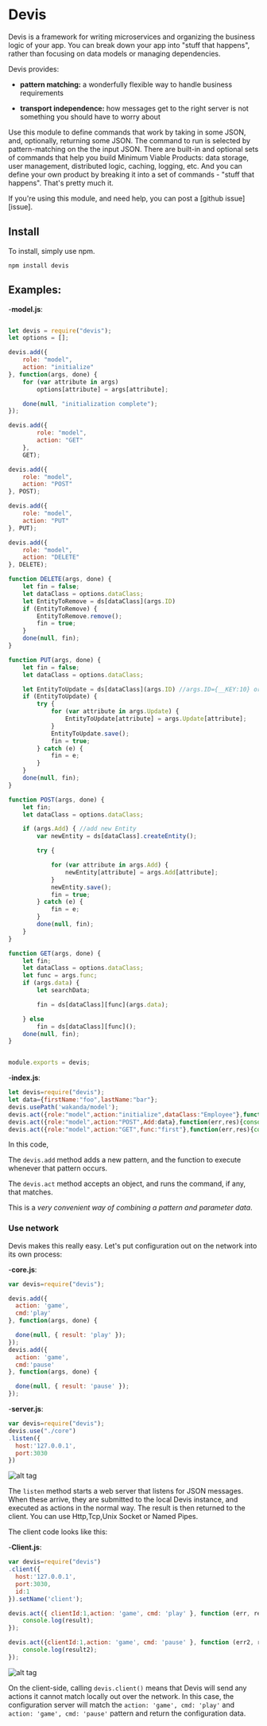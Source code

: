 # Devis

Devis is a framework for writing microservices and organizing the business logic of your app. You can break down your app into "stuff that happens", rather than focusing on data models or managing dependencies.

Devis provides:

- **pattern matching:** a wonderfully flexible way to handle business requirements

- **transport independence:** how messages get to the right server is not something you should have to worry about

Use this module to define commands that work by taking in some JSON, and, optionally, returning some JSON. The command to run is selected by pattern-matching on the the input JSON. There are built-in and optional sets of commands that help you build Minimum Viable Products: data storage, user management, distributed logic, caching, logging, etc. And you can define your own product by breaking it into a set of commands - "stuff that happens". That's pretty much it.

If you're using this module, and need help, you can post a [github issue][issue].

## Install

To install, simply use npm.

```
npm install devis
```

## Examples:

-**model.js**:

```javascript

let devis = require("devis");
let options = [];

devis.add({
    role: "model",
    action: "initialize"
}, function(args, done) {
    for (var attribute in args)
        options[attribute] = args[attribute];

    done(null, "initialization complete");
});

devis.add({
        role: "model",
        action: "GET"
    },
    GET);

devis.add({
    role: "model",
    action: "POST"
}, POST);

devis.add({
    role: "model",
    action: "PUT"
}, PUT);

devis.add({
    role: "model",
    action: "DELETE"
}, DELETE);

function DELETE(args, done) {
    let fin = false;
    let dataClass = options.dataClass;
    let EntityToRemove = ds[dataClass](args.ID)
    if (EntityToRemove) {
        EntityToRemove.remove();
        fin = true;
    }
    done(null, fin);
}

function PUT(args, done) {
    let fin = false;
    let dataClass = options.dataClass;

    let EntityToUpdate = ds[dataClass](args.ID) //args.ID={__KEY:10} or ={ID:10}
    if (EntityToUpdate) {
        try {
            for (var attribute in args.Update) {
                EntityToUpdate[attribute] = args.Update[attribute];
            }
            EntityToUpdate.save();
            fin = true;
        } catch (e) {
            fin = e;
        }
    }
    done(null, fin);
}

function POST(args, done) {
    let fin;
    let dataClass = options.dataClass;

    if (args.Add) { //add new Entity
        var newEntity = ds[dataClass].createEntity();

        try {

            for (var attribute in args.Add) {
                newEntity[attribute] = args.Add[attribute];
            }
            newEntity.save();
            fin = true;
        } catch (e) {
            fin = e;
        }
        done(null, fin);
    }
}

function GET(args, done) {
    let fin;
    let dataClass = options.dataClass;
    let func = args.func;
    if (args.data) {
        let searchData;

        fin = ds[dataClass][func](args.data);

    } else
        fin = ds[dataClass][func]();
    done(null, fin);
}


module.exports = devis;
```

-**index.js**:

```javascript
let devis=require("devis");
let data={firstName:"foo",lastName:"bar"};
devis.usePath('wakanda/model');
devis.act({role:"model",action:"initialize",dataClass:"Employee"},function(err,res){console.log(res)});
devis.act({role:"model",action:"POST",Add:data},function(err,res){console.log(res)});
devis.act({role:"model",action:"GET",func:"first"},function(err,res){console.log(res)});
```

In this code,

The `devis.add` method adds a new pattern, and the function to execute whenever that pattern occurs.

The `devis.act` method accepts an object, and runs the command, if any, that matches.

This is a _very convenient way of combining a pattern and parameter data_.

### Use network

Devis makes this really easy. Let's put configuration out on the network into its own process:

-**core.js**:

```javascript
var devis=require("devis");

devis.add({
  action: 'game',
  cmd:'play'
}, function(args, done) {

  done(null, { result: 'play' });
});
devis.add({
  action: 'game',
  cmd:'pause'
}, function(args, done) {

  done(null, { result: 'pause' });
});
```

-**server.js**:

```javascript
var devis=require("devis");
devis.use("./core")
.listen({
  host:'127.0.0.1',
  port:3030
})
```
![alt tag](https://lh6.googleusercontent.com/_f0JRA1Qp-psP3PcxjjzwwcywzyODjUo1hhEUKHmM81WAUNUHBpdq5fKIzqGIa83rmeudW0BDa-DOKE=w800)

The `listen` method starts a web server that listens for JSON messages. When these arrive, they are submitted to the local Devis instance, and executed as actions in the normal way. The result is then returned to the client. You can use Http,Tcp,Unix Socket or Named Pipes.

The client code looks like this:

-**Client.js**:

```javascript
var devis=require("devis")
.client({
  host:'127.0.0.1',
  port:3030,
  id:1
}).setName('client');

devis.act({ clientId:1,action: 'game', cmd: 'play' }, function (err, result) {
    console.log(result);
});

devis.act({clientId:1,action: 'game', cmd: 'pause' }, function (err2, result2) {
    console.log(result2);
});
```
![alt tag](https://lh3.googleusercontent.com/gzC7c0zD_BNiPtK4tXaBJDTKl1j-hgFIL3bs3wDcIh4BI8ajdtHCdTMP2FL3Vr4mqMGooCV1DjfobUM=w800)

On the client-side, calling `devis.client()` means that Devis will send any actions it cannot match locally out over the network. In this case, the configuration server will match the `action: 'game', cmd: 'play'` and `action: 'game', cmd: 'pause'` pattern and return the configuration data.




